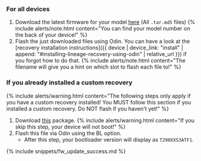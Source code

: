 ### For all devices

1. Download the latest firmware for your model [here](https://github.com/lifehackerhansol/gto-fw/releases) (All `.tar.md5` files)
    {% include alerts/note.html content="You can find your model number on the back of your device!" %}
1. Flash the just downloaded files using Odin. You can have a look at the [recovery installation instructions]({{ device | device_link: "install" | append: "#installing-lineage-recovery-using-odin" | relative_url }}) if you forgot how to do that.
    {% include alerts/note.html content="The filename will give you a hint on which slot to flash each file to!" %}

### If you already installed a custom recovery

{% include alerts/warning.html content="The following steps only apply if you have a custom recovery installed! You MUST follow this section if you installed a custom recovery. Do NOT flash if you haven't yet!" %}

1. Download [this](https://sourceforge.net/projects/lifehackerhansol-android/files/gto-unlock/1-unlocked-aboot.tar) package.
    {% include alerts/warning.html content="If you skip this step, your device will not boot!" %}
1. Flash this file via Odin using the BL option.
    * After this step, your bootloader version will display as `T290XXS3ATF1`.

{% include snippets/fw_update_success.md %}

